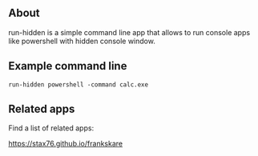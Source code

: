 
## About

run-hidden is a simple command line app that allows to run
console apps like powershell with hidden console window.

## Example command line

`run-hidden powershell -command calc.exe`


Related apps
------------

Find a list of related apps:

https://stax76.github.io/frankskare
